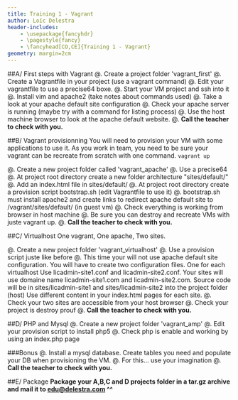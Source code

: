 ```yaml
---
title: Training 1 - Vagrant
author: Loïc Delestra
header-includes:
    - \usepackage{fancyhdr}
    - \pagestyle{fancy}
    - \fancyhead[CO,CE]{Training 1 - Vagrant}
geometry: margin=2cm
---
```


##A/ First steps with Vagrant
@. Create a project folder 'vagrant\_first'
@. Create a Vagrantfile in your project (use a vagrant command)
@. Edit your vagrantfile to use a precise64 boxe.
@. Start your VM project and ssh into it
@. Install vim and apache2 (take notes about commands used)
@. Take a look at your apache default site configuration
@. Check your apache server is running (maybe try with a command for listing process)
@. Use the host machine browser to look at the apache default website.
@. **Call the teacher to check with you.**


##B/ Vagrant provisionning
You will need to provision your VM with some applications to use it.
As you work in team, you need to be sure your vagrant can be recreate from scratch with one command.
`vagrant up`

@. Create a new project folder called 'vagrant\_apache'
@. Use a precise64
@. At project root directory create a new folder architecture "sites/default/"
@. Add an index.html file in sites/default/
@. At project root directory create a provision script bootstrap.sh (edit Vagrantfile to use it)
@. bootstrap.sh must install apache2 and create links to redirect apache default site to /vagrant/sites/default/ (in guest vm)
@. Check everything is working from browser in host machine
@. Be sure you can destroy and recreate VMs with juste vagrant up.
@. **Call the teacher to check with you.**

##C/ Virtualhost
One vagrant, One apache, Two sites.

@. Create a new project folder 'vagrant\_virtualhost'
@. Use a provision script juste like before
@. This time your will not use apache default site configuration. You will have to create two configuration files. One for each virtualhost
Use licadmin-site1.conf and licadmin-site2.conf.
Your sites will use domaine name licadmin-site1.com and licadmin-site2.com.
Source code will be in sites/licadmin-site1 and sites/licadmin-site2 into the project folder (host)
Use different content in your index.html pages for each site.
@. Check your two sites are accessible from your host browser
@. Check your project is destroy prouf
@. **Call the teacher to check with you.**

##D/ PHP and Mysql
@. Create a new project folder 'vagrant\_amp'
@. Edit your provision script to install php5
@. Check php is enable and working by using an index.php page

###Bonus
@. Install a mysql database. Create tables you need and populate your DB when provisioning the VM.
@. For this... use your imagination
@. **Call the teacher to check with you.**

##E/ Package
**Package your A,B,C and D projects folder in a tar.gz archive and mail it to edu@delestra.com ^^**


